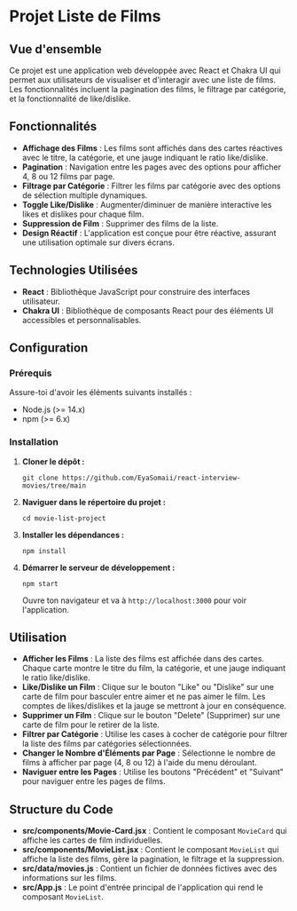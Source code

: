 

<h1>Projet Liste de Films</h1>

<div >
  <h2>Vue d'ensemble</h2>
  <p>
    Ce projet est une application web développée avec React et Chakra UI qui permet aux utilisateurs de visualiser et d'interagir avec une liste de films. Les fonctionnalités incluent la pagination des films, le filtrage par catégorie, et la fonctionnalité de like/dislike.
  </p>
</div>

<div class="section">
  <h2>Fonctionnalités</h2>
  <ul>
    <li><strong>Affichage des Films</strong> : Les films sont affichés dans des cartes réactives avec le titre, la catégorie, et une jauge indiquant le ratio like/dislike.</li>
    <li><strong>Pagination</strong> : Navigation entre les pages avec des options pour afficher 4, 8 ou 12 films par page.</li>
    <li><strong>Filtrage par Catégorie</strong> : Filtrer les films par catégorie avec des options de sélection multiple dynamiques.</li>
    <li><strong>Toggle Like/Dislike</strong> : Augmenter/diminuer de manière interactive les likes et dislikes pour chaque film.</li>
    <li><strong>Suppression de Film</strong> : Supprimer des films de la liste.</li>
    <li><strong>Design Réactif</strong> : L'application est conçue pour être réactive, assurant une utilisation optimale sur divers écrans.</li>
  </ul>
</div>

<div class="section">
  <h2>Technologies Utilisées</h2>
  <ul>
    <li><strong>React</strong> : Bibliothèque JavaScript pour construire des interfaces utilisateur.</li>
    <li><strong>Chakra UI</strong> : Bibliothèque de composants React pour des éléments UI accessibles et personnalisables.</li>
  </ul>
</div>

<div class="section">
  <h2>Configuration</h2>
  <h3>Prérequis</h3>
  <p>Assure-toi d'avoir les éléments suivants installés :</p>
  <ul>
    <li>Node.js (>= 14.x)</li>
    <li>npm (>= 6.x)</li>
  </ul>
  <h3>Installation</h3>
  <ol>
    <li><strong>Cloner le dépôt :</strong></li>
    <pre><code>git clone https://github.com/EyaSomaii/react-interview-movies/tree/main </code></pre>
    <li><strong>Naviguer dans le répertoire du projet :</strong></li>
    <pre><code>cd movie-list-project</code></pre>
    <li><strong>Installer les dépendances :</strong></li>
    <pre><code>npm install</code></pre>
    <li><strong>Démarrer le serveur de développement :</strong></li>
    <pre><code>npm start</code></pre>
    <p>Ouvre ton navigateur et va à <code>http://localhost:3000</code> pour voir l'application.</p>
  </ol>
</div>

<div class="section">
  <h2>Utilisation</h2>
  <ul>
    <li><strong>Afficher les Films</strong> : La liste des films est affichée dans des cartes. Chaque carte montre le titre du film, la catégorie, et une jauge indiquant le ratio like/dislike.</li>
    <li><strong>Like/Dislike un Film</strong> : Clique sur le bouton "Like" ou "Dislike" sur une carte de film pour basculer entre aimer et ne pas aimer le film. Les comptes de likes/dislikes et la jauge se mettront à jour en conséquence.</li>
    <li><strong>Supprimer un Film</strong> : Clique sur le bouton "Delete" (Supprimer) sur une carte de film pour le retirer de la liste.</li>
    <li><strong>Filtrer par Catégorie</strong> : Utilise les cases à cocher de catégorie pour filtrer la liste des films par catégories sélectionnées.</li>
    <li><strong>Changer le Nombre d'Éléments par Page</strong> : Sélectionne le nombre de films à afficher par page (4, 8 ou 12) à l'aide du menu déroulant.</li>
    <li><strong>Naviguer entre les Pages</strong> : Utilise les boutons "Précédent" et "Suivant" pour naviguer entre les pages de films.</li>
  </ul>
</div>

<div class="section">
  <h2>Structure du Code</h2>
  <ul>
    <li><strong>src/components/Movie-Card.jsx</strong> : Contient le composant <code>MovieCard</code> qui affiche les cartes de film individuelles.</li>
    <li><strong>src/components/MovieList.jsx</strong> : Contient le composant <code>MovieList</code> qui affiche la liste des films, gère la pagination, le filtrage et la suppression.</li>
    <li><strong>src/data/movies.js</strong> : Contient un fichier de données fictives avec des informations sur les films.</li>
    <li><strong>src/App.js</strong> : Le point d'entrée principal de l'application qui rend le composant <code>MovieList</code>.</li>
  </ul>
</div>
